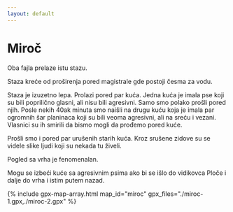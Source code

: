 ```yaml
---
layout: default
---
```


# Miroč

Oba fajla prelaze istu stazu.

Staza kreće od proširenja pored magistrale gde postoji česma za vodu.

Staza je izuzetno lepa.
Prolazi pored par kuća.
Jedna kuća je imala pse koji su bili poprilično glasni, ali nisu bili agresivni.
Samo smo polako prošli pored njih.
Posle nekih 40ak minuta smo naišli na drugu kuću koja je imala par ogromnih šar planinaca koji su bili veoma agresivni, ali na sreću i vezani.
Vlasnici su ih smirili da bismo mogli da prođemo pored kuće.

Prošli smo i pored par urušenih starih kuća. Kroz srušene zidove su se videle slike ljudi koji su nekada tu živeli.

Pogled sa vrha je fenomenalan.

Mogu se izbeći kuće sa agresivnim psima ako bi se išlo do vidikovca Ploče i dalje do vrha i istim putem nazad.

{% include gpx-map-array.html map_id="miroc" gpx_files="./miroc-1.gpx,./miroc-2.gpx" %}
